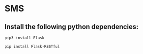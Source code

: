 # SMS

## Install the following python dependencies:

```
pip3 install Flask
```
```
pip install Flask-RESTful
```
